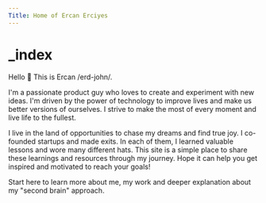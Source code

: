 ```yaml
---
Title: Home of Ercan Erciyes
---
```


# \_index

Hello 👋 This is Ercan /erd-john/. 

I'm a passionate product guy who loves to create and experiment with new ideas. I'm driven by the power of technology to improve lives and make us better versions of ourselves. I strive to make the most of every moment and live life to the fullest. 

I live in the land of opportunities to chase my dreams and find true joy. I co-founded startups and made exits. In each of them, I learned valuable lessons and wore many different hats. This site is a simple place to share these learnings and resources through my journey. Hope it can help you get inspired and motivated to reach your goals!

Start here to learn more about me, my work and deeper explanation about my "second brain" approach.
